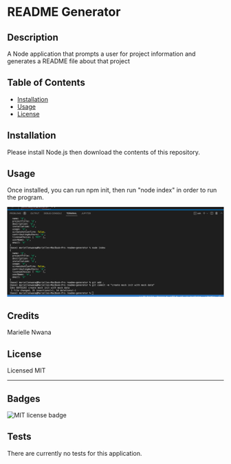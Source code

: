 
# README Generator

## Description 
 A Node application that prompts a user for project information and generates a README file about that project

## Table of Contents
 - [Installation](#installation)
 - [Usage](#usage)
 - [License](#license)

## Installation 
 Please install Node.js then download the contents of this repository.

## Usage 
 Once installed, you can run npm init, then run "node index"  in order to run the program.
 
 ![screen shot of README Generator](/assets/images/screenshot.png)

## Credits 
 Marielle Nwana

## License 
 Licensed MIT

---


  ## Badges

  ![MIT license badge](https://img.shields.io/badge/license-MIT-blue)



## Tests 
 There are currently no tests for this application.


